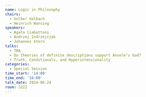 ```yaml
---
name: Logic in Philosophy
chairs:
  - Volker Halbach
  - Heinrich Wansing
speakers:
  - Agata Ciabattoni
  - Andrzej Indrzejczak
  - Johannes Stern
talks:
  - TBA
  - Do theories of definite descriptions support Anselm’s God?
  - Truth, Conditionals, and Hyperintensionality
categories:
  - Special Session
time_start: '14:00'
time_end: '16:00'
talk_date: 2024-06-24
room: J222
---
```

